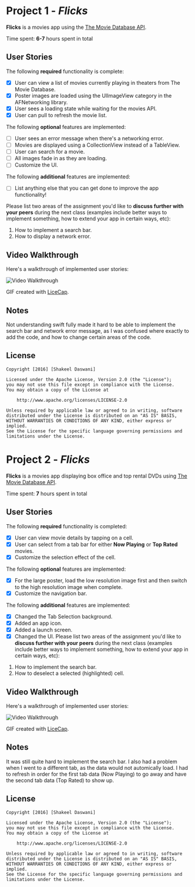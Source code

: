 # Project 1 - *Flicks*

**Flicks** is a movies app using the [The Movie Database API](http://docs.themoviedb.apiary.io/#).

Time spent: **6-7** hours spent in total

## User Stories

The following **required** functionality is complete:

- [x] User can view a list of movies currently playing in theaters from The Movie Database.
- [x] Poster images are loaded using the UIImageView category in the AFNetworking library.
- [x] User sees a loading state while waiting for the movies API.
- [x] User can pull to refresh the movie list.

The following **optional** features are implemented:

- [ ] User sees an error message when there's a networking error.
- [ ] Movies are displayed using a CollectionView instead of a TableView.
- [ ] User can search for a movie.
- [ ] All images fade in as they are loading.
- [ ] Customize the UI.

The following **additional** features are implemented:

- [ ] List anything else that you can get done to improve the app functionality!

Please list two areas of the assignment you'd like to **discuss further with your peers** during the next class (examples include better ways to implement something, how to extend your app in certain ways, etc):

1. How to implement a search bar. 
2. How to display a network error. 

## Video Walkthrough 

Here's a walkthrough of implemented user stories:

<img src='http://i.imgur.com/G9zxdAm.gif?1' title='Video Walkthrough' width='' alt='Video Walkthrough' />

GIF created with [LiceCap](http://www.cockos.com/licecap/).

## Notes

Not understanding swift fully made it hard to be able to implement the search bar and network error message, as I was confused where exactly to add the code, and how to change certain areas of the code. 

## License

    Copyright [2016] [Shakeel Daswani]

    Licensed under the Apache License, Version 2.0 (the "License");
    you may not use this file except in compliance with the License.
    You may obtain a copy of the License at

        http://www.apache.org/licenses/LICENSE-2.0

    Unless required by applicable law or agreed to in writing, software
    distributed under the License is distributed on an "AS IS" BASIS,
    WITHOUT WARRANTIES OR CONDITIONS OF ANY KIND, either express or implied.
    See the License for the specific language governing permissions and
    limitations under the License.
    
    
# Project 2 - *Flicks*

**Flicks** is a movies app displaying box office and top rental DVDs using [The Movie Database API](http://docs.themoviedb.apiary.io/#).

Time spent: **7** hours spent in total

## User Stories

The following **required** functionality is completed:

- [x] User can view movie details by tapping on a cell.
- [x] User can select from a tab bar for either **Now Playing** or **Top Rated** movies.
- [x] Customize the selection effect of the cell.

The following **optional** features are implemented:

- [x] For the large poster, load the low resolution image first and then switch to the high resolution image when complete.
- [x] Customize the navigation bar.

The following **additional** features are implemented:

- [x] Changed the Tab Selection background. 
- [x] Added an app icon. 
- [x] Added a launch screen. 
- [x] Changed the UI. 
Please list two areas of the assignment you'd like to **discuss further with your peers** during the next class (examples include better ways to implement something, how to extend your app in certain ways, etc):

1. How to implement the search bar. 
2. How to deselect a selected (highlighted) cell. 

## Video Walkthrough 

Here's a walkthrough of implemented user stories:

<img src='http://i.imgur.com/wZTbqO5.gif' title='Video Walkthrough' width='' alt='Video Walkthrough' />

GIF created with [LiceCap](http://www.cockos.com/licecap/).

## Notes

It was still quite hard to implement the search bar. I also had a problem when I went to a different tab, as the data would not automically load. I had to refresh in order for the first tab data (Now Playing) to go away and have the second tab data (Top Rated) to show up. 

## License

    Copyright [2016] [Shakeel Daswani]

    Licensed under the Apache License, Version 2.0 (the "License");
    you may not use this file except in compliance with the License.
    You may obtain a copy of the License at

        http://www.apache.org/licenses/LICENSE-2.0

    Unless required by applicable law or agreed to in writing, software
    distributed under the License is distributed on an "AS IS" BASIS,
    WITHOUT WARRANTIES OR CONDITIONS OF ANY KIND, either express or implied.
    See the License for the specific language governing permissions and
    limitations under the License.
